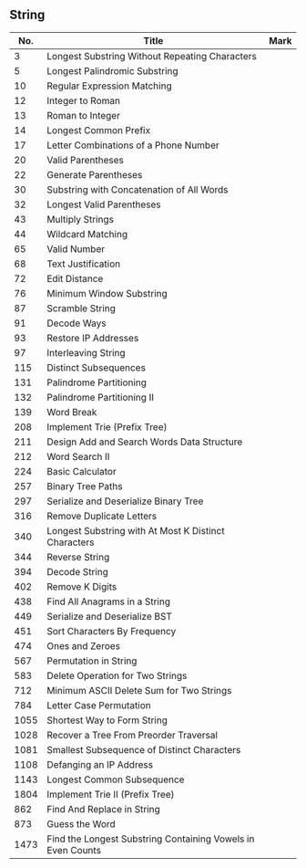 ## String
| No.  | Title                                                       | Mark |
|------|-------------------------------------------------------------|------|
| 3    | Longest Substring Without Repeating Characters              |      |
| 5 | Longest Palindromic Substring | |
| 10   | Regular Expression Matching                                 |      |
| 12   | Integer to Roman                                            |      |
| 13   | Roman to Integer                                            |      |
| 14 | Longest Common Prefix | |
| 17   | Letter Combinations of a Phone Number                       |      |
| 20 | Valid Parentheses | |
| 22   | Generate Parentheses                                        |      |
| 30   | Substring with Concatenation of All Words                   |      |
| 32   | Longest Valid Parentheses                                   |      |
| 43   | Multiply Strings                                            |      |
| 44   | Wildcard Matching                                           |      |
| 65   | Valid Number                                                |      |
| 68   | Text Justification                                          |      |
| 72   | Edit Distance                                               |      |
| 76   | Minimum Window Substring                                    |      |
| 87   | Scramble String                                             |      |
| 91   | Decode Ways                                                 |      |
| 93   | Restore IP Addresses                                        |      |
| 97   | Interleaving String                                         |      |
| 115  | Distinct Subsequences                                       |      |
| 131  | Palindrome Partitioning                                     |      |
| 132  | Palindrome Partitioning II                                  |      |
| 139  | Word Break                                                  |      |
| 208  | Implement Trie (Prefix Tree)                                |      |
| 211  | Design Add and Search Words Data Structure                  |      |
| 212  | Word Search II                                              |      |
| 224  | Basic Calculator                                            |      |
| 257  | Binary Tree Paths                                           |      |
| 297  | Serialize and Deserialize Binary Tree                       |      |
| 316  | Remove Duplicate Letters                                    |      |
| 340  | Longest Substring with At Most K Distinct Characters        |      |
| 344  | Reverse String                                              |      |
| 394  | Decode String                                               |      |
| 402  | Remove K Digits                                             |      |
| 438  | Find All Anagrams in a String                               |      |
| 449  | Serialize and Deserialize BST                               |      |
| 451  | Sort Characters By Frequency                                |      |
| 474  | Ones and Zeroes                                             |      |
| 567  | Permutation in String                                       |      |
| 583  | Delete Operation for Two Strings                            |      |
| 712  | Minimum ASCII Delete Sum for Two Strings                    |      |
| 784 | Letter Case Permutation | |
| 1055 | Shortest Way to Form String | |
| 1028 | Recover a Tree From Preorder Traversal | |
| 1081 | Smallest Subsequence of Distinct Characters | |
| 1108 | Defanging an IP Address | |
| 1143 | Longest Common Subsequence | |
| 1804 | Implement Trie II (Prefix Tree) | |
| 862  | Find And Replace in String                                  |      |
| 873  | Guess the Word                                              |      |
| 1473 | Find the Longest Substring Containing Vowels in Even Counts |      |

